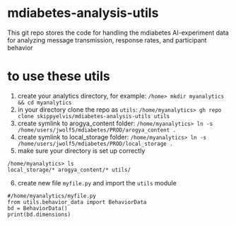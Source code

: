 # mdiabetes-analysis-utils
This git repo stores the code for handling the mdiabetes AI-experiment
data for analyzing message transmission, response rates, and participant behavior

# to use these utils
1) create your analytics directory, for example: `/home> mkdir myanalytics && cd myanalytics` 
2) in your directory clone the repo as `utils`: `/home/myanalytics> gh repo clone skippyelvis/mdiabetes-analysis-utils utils`
3) create symlink to arogya_content folder: `/home/myanalytics> ln -s /home/users/jwolf5/mdiabetes/PROD/arogya_content .`
4) create symlink to local_storage folder: `/home/myanalytics> ln -s /home/users/jwolf5/mdiabetes/PROD/local_storage .`
5) make sure your directory is set up correctly
```
/home/myanalytics> ls
local_storage/* arogya_content/* utils/
```
6) create new file `myfile.py` and import the `utils` module
```
#/home/myanalytics/myfile.py
from utils.behavior_data import BehaviorData
bd = BehaviorData()
print(bd.dimensions)
```
